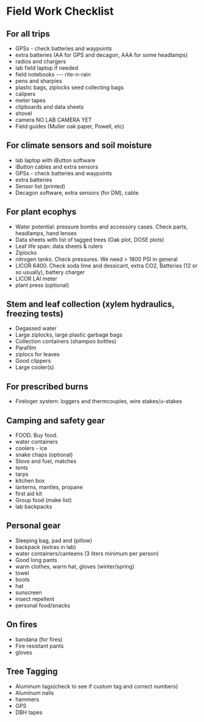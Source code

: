 Field Work Checklist
====================

For all trips
-------------
  - GPSs - check batteries and waypoints
  - extra batteries (AA for GPS and decagon, AAA for some headlamps)
  - radios and chargers
  - lab field laptop if needed
  - field notebooks --- rite-n-rain
  - pens and sharpies
  - plastic bags, ziplocks seed collecting bags
  - calipers
  - meter tapes
  - clipboards and data sheets
  - shovel
  - camera NO LAB CAMERA YET 
  - Field guides (Muller oak paper, Powell, etc)

For climate sensors and soil moisture
-------------------------------------

  - lab laptop with iButton software
  - iButton cables and extra sensors
  - GPSs - check batteries and waypoints
  - extra batteries
  - Sensor list (printed)
  - Decagon software, extra sensors (for DM), cable
  
For plant ecophys
-----------------

  - Water potential: pressure bombs and accessory cases. Check parts, headlamps, hand lenses
  - Data sheets with list of tagged trees (Oak plot, DOSE plots)
  - Leaf life span: data sheets & rulers 
  - Ziplocks
  - nitrogen tanks. Check pressures. We need > 1800 PSI in general
  - LICOR 6400.  Check soda lime and dessicant, extra CO2, Batteries (12 or so usually), battery charger
  - LICOR LAI meter
  - plant press (optional)
  
Stem and leaf collection (xylem hydraulics, freezing tests)
-----------------------------------------------------------

- Degassed water
- Large ziplocks, large plastic garbage bags
- Collection containers (shampoo bottles)
- Parafilm
- ziplocs for leaves
- Good clippers
- Large cooler(s)

For prescribed burns
--------------------
  - Fireloger system: loggers and thermcouples, wire stakes/u-stakes
  
Camping and safety gear
-----------------------

 - FOOD. Buy food.
 - water containers
 - coolers - ice
 - snake chaps (optional)
 - Stove and fuel, matches
 - tents
 - tarps
 - kitchen box
 - lanterns, mantles, propane
 - first aid kit
 - Group food (make list)
 - lab backpacks

Personal gear
-------------
 - Sleeping bag, pad and (pillow)
 - backpack (extras in lab)
 - water containers/canteens (3 liters minimum per person)
 - Good long pants
 - warm clothes, warm hat, gloves (winter/spring)
 - towel
 - boots
 - hat
 - sunscreen
 - insect repellent
 - personal food/snacks

On fires
--------
  - bandana (for fires)
  - Fire resistant pants
  - gloves

Tree Tagging
------------
  - Aluminum tags(check to see if custom tag and correct numbers)
  - Aluminum nails
  - hammers
  - GPS
  - DBH tapes

    
